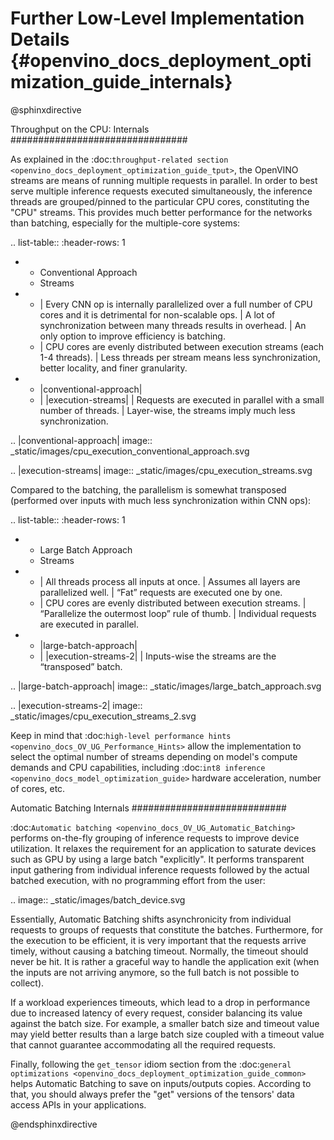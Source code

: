 # Further Low-Level Implementation Details {#openvino_docs_deployment_optimization_guide_internals}

@sphinxdirective

Throughput on the CPU: Internals
################################

As explained in the :doc:`throughput-related section <openvino_docs_deployment_optimization_guide_tput>`, the OpenVINO streams are means of running multiple requests in parallel.
In order to best serve multiple inference requests executed simultaneously, the inference threads are grouped/pinned to the particular CPU cores, constituting the "CPU" streams.
This provides much better performance for the networks than batching, especially for the multiple-core systems:

.. list-table::
   :header-rows: 1

   * - Conventional Approach
     - Streams
   * - | Every CNN op is internally parallelized over a full number of CPU cores and it is detrimental for non-scalable ops.
       | A lot of synchronization between many threads results in overhead.
       | An only option to improve efficiency is batching.
     - | CPU cores are evenly distributed between execution streams (each 1-4 threads).
       | Less threads per stream means less synchronization, better locality, and finer granularity.
   * - |conventional-approach|
     - | |execution-streams|
       | Requests are executed in parallel with a small number of threads.
       | Layer-wise, the streams imply much less synchronization.

.. |conventional-approach| image:: _static/images/cpu_execution_conventional_approach.svg

.. |execution-streams| image:: _static/images/cpu_execution_streams.svg

Compared to the batching, the parallelism is somewhat transposed (performed over inputs with much less synchronization within CNN ops):

.. list-table::
   :header-rows: 1

   * - Large Batch Approach
     - Streams
   * - | All threads process all inputs at once.
       | Assumes all layers are parallelized well.
       | “Fat” requests are executed one by one.
     - | CPU cores are evenly distributed between execution streams.
       | “Parallelize the outermost loop” rule of thumb.
       | Individual requests are executed in parallel.
   * - |large-batch-approach|
     - | |execution-streams-2|
       | Inputs-wise the streams are the “transposed” batch.

.. |large-batch-approach| image:: _static/images/large_batch_approach.svg

.. |execution-streams-2| image:: _static/images/cpu_execution_streams_2.svg


Keep in mind that :doc:`high-level performance hints <openvino_docs_OV_UG_Performance_Hints>` allow the implementation to select the optimal number of streams depending on model's compute demands and CPU capabilities, including :doc:`int8 inference <openvino_docs_model_optimization_guide>` hardware acceleration, number of cores, etc.

Automatic Batching Internals
############################

:doc:`Automatic batching <openvino_docs_OV_UG_Automatic_Batching>` performs on-the-fly grouping of inference requests to improve device utilization. 
It relaxes the requirement for an application to saturate devices such as GPU by using a large batch "explicitly". It performs transparent input gathering from individual inference requests followed by the actual batched execution, with no programming effort from the user:

.. image:: _static/images/batch_device.svg

Essentially, Automatic Batching shifts asynchronicity from individual requests to groups of requests that constitute the batches. Furthermore, for the execution to be efficient, it is very important that the requests arrive timely, without causing a batching timeout. 
Normally, the timeout should never be hit. It is rather a graceful way to handle the application exit (when the inputs are not arriving anymore, so the full batch is not possible to collect).

If a workload experiences timeouts, which lead to a drop in performance due to increased latency of every request, consider balancing its value against the batch size. For example, a smaller batch size and timeout value may yield better results than a large batch size coupled with a timeout value that cannot guarantee accommodating all the required requests.

Finally, following the ``get_tensor`` idiom section from the :doc:`general optimizations <openvino_docs_deployment_optimization_guide_common>` helps Automatic Batching to save on inputs/outputs copies. According to that, you should always prefer the "get" versions of the tensors' data access APIs in your applications. 

@endsphinxdirective
